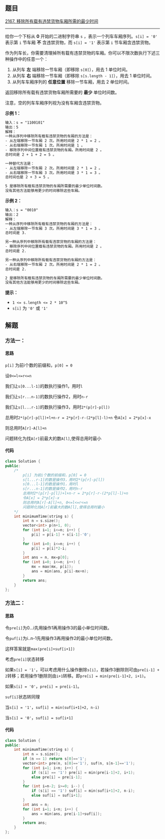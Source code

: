 ## 题目

[2167. 移除所有载有违禁货物车厢所需的最少时间](https://leetcode.cn/problems/minimum-time-to-remove-all-cars-containing-illegal-goods/)

---

给你一个下标从 **0** 开始的二进制字符串 `s` ，表示一个列车车厢序列。`s[i] = '0'` 表示第 `i` 节车厢 **不** 含违禁货物，而 `s[i] = '1'` 表示第 `i` 节车厢含违禁货物。

作为列车长，你需要清理掉所有载有违禁货物的车厢。你可以不限次数执行下述三种操作中的任意一个：

1.  从列车 **左** 端移除一节车厢（即移除 `s[0]`），用去 1 单位时间。
2.  从列车 **右** 端移除一节车厢（即移除 `s[s.length - 1]`），用去 1 单位时间。
3.  从列车车厢序列的 **任意位置** 移除一节车厢，用去 2 单位时间。

返回移除所有载有违禁货物车厢所需要的 **最少** 单位时间数。

注意，空的列车车厢序列视为没有车厢含违禁货物。

  

**示例 1：**

```txt
输入：s = "1100101"
输出：5
解释：
一种从序列中移除所有载有违禁货物的车厢的方法是：
- 从左端移除一节车厢 2 次。所用时间是 2 * 1 = 2 。
- 从右端移除一节车厢 1 次。所用时间是 1 。
- 移除序列中间位置载有违禁货物的车厢。所用时间是 2 。
总时间是 2 + 1 + 2 = 5 。

一种替代方法是：
- 从左端移除一节车厢 2 次。所用时间是 2 * 1 = 2 。
- 从右端移除一节车厢 3 次。所用时间是 3 * 1 = 3 。
总时间也是 2 + 3 = 5 。

5 是移除所有载有违禁货物的车厢所需要的最少单位时间数。
没有其他方法能够用更少的时间移除这些车厢。
```

**示例 2：**

```txt
输入：s = "0010"
输出：2
解释：
一种从序列中移除所有载有违禁货物的车厢的方法是：
- 从左端移除一节车厢 3 次。所用时间是 3 * 1 = 3 。
总时间是 3.

另一种从序列中移除所有载有违禁货物的车厢的方法是：
- 移除序列中间位置载有违禁货物的车厢。所用时间是 2 。
总时间是 2.

另一种从序列中移除所有载有违禁货物的车厢的方法是：
- 从右端移除一节车厢 2 次。所用时间是 2 * 1 = 2 。
总时间是 2.

2 是移除所有载有违禁货物的车厢所需要的最少单位时间数。
没有其他方法能够用更少的时间移除这些车厢。
```
  

**提示：**

-   `1 <= s.length <= 2 * 10^5`
-   `s[i]` 为 `'0'` 或 `'1'`

  

## 解题

### 方法一：

#### 思路

`p[i]` 为前i个数的前缀和，`p[0] = 0`

设`0<=l<=r<=n`

我们让`s[0...l-1]`的数执行操作1，用时`l`

我们让`s[r...n-1]`的数执行操作2，用时`n-r`

我们让`s[l...r-1]`的数执行操作3，用时`2*(p[r]-p[l])`

总用时`2*(p[r]-p[l])+l+n-r = 2*p[r]-r-(2*p[l]-l)+n`
令`A[x] = 2*p[x]-x`

则总用时`A[r]-A[l]+n`

问题转化为找`A[r]`前最大的数`A[l]`,使得总用时最小



#### 代码

```cpp
class Solution {
public:
    /*
        p[i] 为前i个数的前缀和，p[0] = 0
        s[l...r-1]的数是操作3，用时2*(p[r]-p[l])
        s[0...l-1]的数是操作1，用时l
        s[r...n-1]的数是操作2，用时n-r
        总用时2*(p[r]-p[l])+l+n-r = 2*p[r]-r-(2*p[l]-l)+n
        令A[x] = 2*p[x]-x
        则总用时A[r]-A[l]+n, 0<=l<=r<=n
        问题转化找A[r]前最大的数A[l],使得总用时最小
    */
    int minimumTime(string s) {
        int n = s.size();
        vector<int> p(n+1, 0);
        for (int i=1; i<=n; i++) {
            p[i] = p[i-1] + s[i-1]-'0';
        }
        for (int i=0; i<=n; i++) {
            p[i] = p[i]*2-i;
        }
        int ans = n, mx=p[0];
        for (int i=0; i<=n; i++) {
            mx = max(mx, p[i]);
            ans = min(ans, p[i]-mx+n);
        }
        return ans;
    }
};
```
### 方法二：

#### 思路

令`pre[i]`为0...i先用操作1再用操作3的最小单位时间数。

令`puf[i]`为i..n-1先用操作3再用操作2的最小单位时间数。

这样答案就是`max(pre[i]+suf[i+1])`

考虑`pre[i]`状态转移

如果`s[i] = '1'`，可以考虑用什么操作删除`s[i]`，若操作3删除则可由`pre[i-1] + 2`转移；若用操作1删除则由`i+1`转移。即`pre[i] = min(pre[i-1]+2, i+1)`。

如果`s[i] = '0'`，`pre[i] = pre[i-1]`。

`suf[i]`状态转同理

当`s[i] = '1'`，`suf[i] = min(suf[i+1]+2, n-i)`

当`s[i] = '0'`，`suf[i] = suf[i+1]`

#### 代码

```cpp
class Solution {
public:
    int minimumTime(string s) {
        int n = s.size();
        if (n == 1) return s[0]=='1';
        vector<int> pre(n, s[0]=='1'), suf(n, s[n-1]=='1');
        for (int i=1; i<n; i++) {
            if (s[i] == '1') pre[i] = min(pre[i-1]+2, i+1);
            else pre[i] = pre[i-1];
        }
        for (int i=n-2; i>=0; i--) {
            if (s[i] == '1') suf[i] = min(suf[i+1]+2, n-i);
            else suf[i] = suf[i+1];
        }
        int ans = n;
        for (int i=1; i<n; i++) {
            ans = min(ans, pre[i-1]+suf[i]);
        }
        return ans;
    }
};
```
